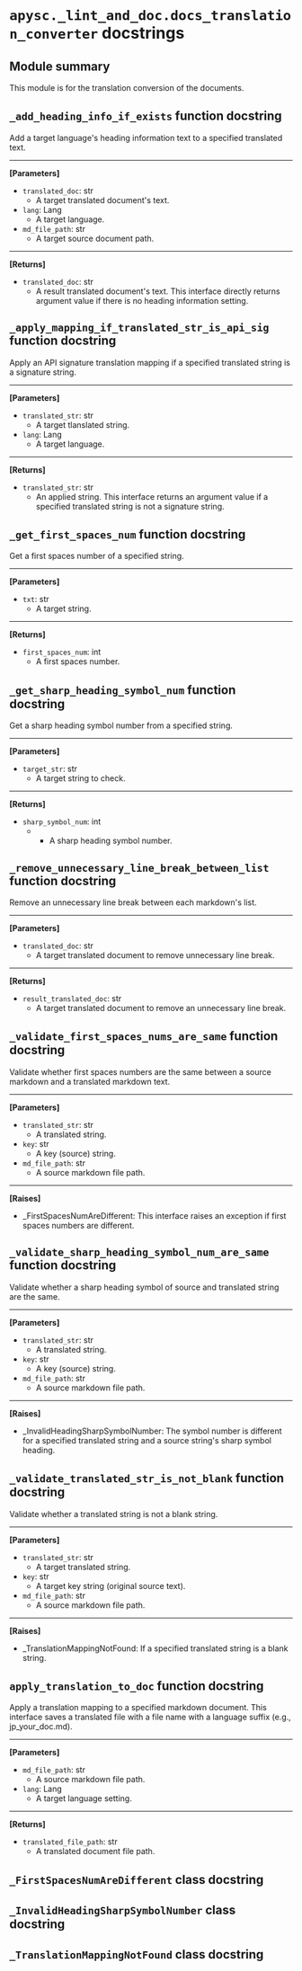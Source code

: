 # `apysc._lint_and_doc.docs_translation_converter` docstrings

## Module summary

This module is for the translation conversion of the documents.

## `_add_heading_info_if_exists` function docstring

Add a target language's heading information text to a specified translated text.<hr>

**[Parameters]**

- `translated_doc`: str
  - A target translated document's text.
- `lang`: Lang
  - A target language.
- `md_file_path`: str
  - A target source document path.

<hr>

**[Returns]**

- `translated_doc`: str
  - A result translated document's text. This interface directly returns argument value if there is no heading information setting.

## `_apply_mapping_if_translated_str_is_api_sig` function docstring

Apply an API signature translation mapping if a specified translated string is a signature string.<hr>

**[Parameters]**

- `translated_str`: str
  - A target tlanslated string.
- `lang`: Lang
  - A target language.

<hr>

**[Returns]**

- `translated_str`: str
  - An applied string. This interface returns an argument value if a specified translated string is not a signature string.

## `_get_first_spaces_num` function docstring

Get a first spaces number of a specified string.<hr>

**[Parameters]**

- `txt`: str
  - A target string.

<hr>

**[Returns]**

- `first_spaces_num`: int
  - A first spaces number.

## `_get_sharp_heading_symbol_num` function docstring

Get a sharp heading symbol number from a specified string.<hr>

**[Parameters]**

- `target_str`: str
  - A target string to check.

<hr>

**[Returns]**

- `sharp_symbol_num`: int
  - - A sharp heading symbol number.

## `_remove_unnecessary_line_break_between_list` function docstring

Remove an unnecessary line break between each markdown's list.<hr>

**[Parameters]**

- `translated_doc`: str
  - A target translated document to remove unnecessary line break.

<hr>

**[Returns]**

- `result_translated_doc`: str
  - A target translated document to remove an unnecessary line break.

## `_validate_first_spaces_nums_are_same` function docstring

Validate whether first spaces numbers are the same between a source markdown and a translated markdown text.<hr>

**[Parameters]**

- `translated_str`: str
  - A translated string.
- `key`: str
  - A key (source) string.
- `md_file_path`: str
  - A source markdown file path.

<hr>

**[Raises]**

- _FirstSpacesNumAreDifferent: This interface raises an exception if first spaces numbers are different.

## `_validate_sharp_heading_symbol_num_are_same` function docstring

Validate whether a sharp heading symbol of source and translated string are the same.<hr>

**[Parameters]**

- `translated_str`: str
  - A translated string.
- `key`: str
  - A key (source) string.
- `md_file_path`: str
  - A source markdown file path.

<hr>

**[Raises]**

- _InvalidHeadingSharpSymbolNumber: The symbol number is different for a specified translated string and a source string's sharp symbol heading.

## `_validate_translated_str_is_not_blank` function docstring

Validate whether a translated string is not a blank string.<hr>

**[Parameters]**

- `translated_str`: str
  - A target translated string.
- `key`: str
  - A target key string (original source text).
- `md_file_path`: str
  - A source markdown file path.

<hr>

**[Raises]**

- _TranslationMappingNotFound: If a specified translated string is a blank string.

## `apply_translation_to_doc` function docstring

Apply a translation mapping to a specified markdown document. This interface saves a translated file with a file name with a language suffix (e.g., jp_your_doc.md).<hr>

**[Parameters]**

- `md_file_path`: str
  - A source markdown file path.
- `lang`: Lang
  - A target language setting.

<hr>

**[Returns]**

- `translated_file_path`: str
  - A translated document file path.

## `_FirstSpacesNumAreDifferent` class docstring

## `_InvalidHeadingSharpSymbolNumber` class docstring

## `_TranslationMappingNotFound` class docstring